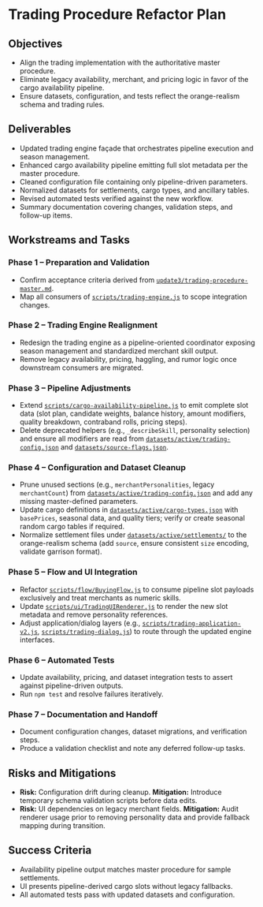 # Trading Procedure Refactor Plan

## Objectives
- Align the trading implementation with the authoritative master procedure.
- Eliminate legacy availability, merchant, and pricing logic in favor of the cargo availability pipeline.
- Ensure datasets, configuration, and tests reflect the orange-realism schema and trading rules.

## Deliverables
- Updated trading engine façade that orchestrates pipeline execution and season management.
- Enhanced cargo availability pipeline emitting full slot metadata per the master procedure.
- Cleaned configuration file containing only pipeline-driven parameters.
- Normalized datasets for settlements, cargo types, and ancillary tables.
- Revised automated tests verified against the new workflow.
- Summary documentation covering changes, validation steps, and follow-up items.

## Workstreams and Tasks

### Phase 1 – Preparation and Validation
- Confirm acceptance criteria derived from [`update3/trading-procedure-master.md`](update3/trading-procedure-master.md).
- Map all consumers of [`scripts/trading-engine.js`](scripts/trading-engine.js) to scope integration changes.

### Phase 2 – Trading Engine Realignment
- Redesign the trading engine as a pipeline-oriented coordinator exposing season management and standardized merchant skill output.
- Remove legacy availability, pricing, haggling, and rumor logic once downstream consumers are migrated.

### Phase 3 – Pipeline Adjustments
- Extend [`scripts/cargo-availability-pipeline.js`](scripts/cargo-availability-pipeline.js) to emit complete slot data (slot plan, candidate weights, balance history, amount modifiers, quality breakdown, contraband rolls, pricing steps).
- Delete deprecated helpers (e.g., `_describeSkill`, personality selection) and ensure all modifiers are read from [`datasets/active/trading-config.json`](datasets/active/trading-config.json) and [`datasets/source-flags.json`](datasets/source-flags.json).

### Phase 4 – Configuration and Dataset Cleanup
- Prune unused sections (e.g., `merchantPersonalities`, legacy `merchantCount`) from [`datasets/active/trading-config.json`](datasets/active/trading-config.json) and add any missing master-defined parameters.
- Update cargo definitions in [`datasets/active/cargo-types.json`](datasets/active/cargo-types.json) with `basePrices`, seasonal data, and quality tiers; verify or create seasonal random cargo tables if required.
- Normalize settlement files under [`datasets/active/settlements/`](datasets/active/settlements/) to the orange-realism schema (add `source`, ensure consistent `size` encoding, validate garrison format).

### Phase 5 – Flow and UI Integration
- Refactor [`scripts/flow/BuyingFlow.js`](scripts/flow/BuyingFlow.js) to consume pipeline slot payloads exclusively and treat merchants as numeric skills.
- Update [`scripts/ui/TradingUIRenderer.js`](scripts/ui/TradingUIRenderer.js) to render the new slot metadata and remove personality references.
- Adjust application/dialog layers (e.g., [`scripts/trading-application-v2.js`](scripts/trading-application-v2.js), [`scripts/trading-dialog.js`](scripts/trading-dialog.js)) to route through the updated engine interfaces.

### Phase 6 – Automated Tests
- Update availability, pricing, and dataset integration tests to assert against pipeline-driven outputs.
- Run `npm test` and resolve failures iteratively.

### Phase 7 – Documentation and Handoff
- Document configuration changes, dataset migrations, and verification steps.
- Produce a validation checklist and note any deferred follow-up tasks.

## Risks and Mitigations
- **Risk:** Configuration drift during cleanup. **Mitigation:** Introduce temporary schema validation scripts before data edits.
- **Risk:** UI dependencies on legacy merchant fields. **Mitigation:** Audit renderer usage prior to removing personality data and provide fallback mapping during transition.

## Success Criteria
- Availability pipeline output matches master procedure for sample settlements.
- UI presents pipeline-derived cargo slots without legacy fallbacks.
- All automated tests pass with updated datasets and configuration.